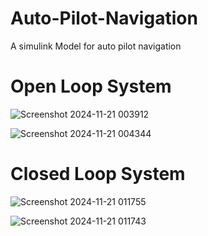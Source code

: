 # Auto-Pilot-Navigation
A simulink Model for auto pilot navigation

# Open Loop System
![Screenshot 2024-11-21 003912](https://github.com/user-attachments/assets/d02024b0-c067-461c-ae2b-91135f4c3b42)

![Screenshot 2024-11-21 004344](https://github.com/user-attachments/assets/d3e7767a-5a0b-457d-8658-2a192450ba84)


# Closed Loop System
![Screenshot 2024-11-21 011755](https://github.com/user-attachments/assets/47055870-d71d-4177-bc5c-4ec92caf8475)

![Screenshot 2024-11-21 011743](https://github.com/user-attachments/assets/abf1d99f-900c-49a6-846d-b18e20885146)
